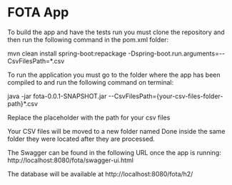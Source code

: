 # FOTA App
To build the app and have the tests run you must clone the repository and then run the following command in the pom.xml folder:

mvn clean install spring-boot:repackage -Dspring-boot.run.arguments=--CsvFilesPath=*.csv

To run the application you must go to the folder where the app has been compiled to and run the following command on terminal:

java -jar fota-0.0.1-SNAPSHOT.jar --CsvFilesPath={your-csv-files-folder-path}*.csv

Replace the placeholder with the path for your csv files

Your CSV files will be moved to a new folder named Done inside the same folder they were located after they are processed.

The Swagger can be found in the following URL once the app is running:
http://localhost:8080/fota/swagger-ui.html

The database will be available at http://localhost:8080/fota/h2/
